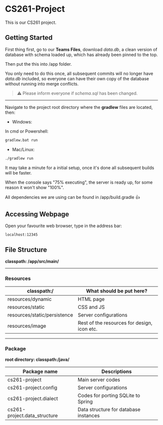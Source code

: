 # CS261-Project
This is our CS261 project.

## Getting Started

First thing first, go to our **Teams Files**, download *data.db*, a clean version of database with schema loaded up, which has already been pinned to the top. 

Then put the this into /app folder.

You only need to do this once, all subsequent commits will no longer have *data.db* included, so everyone can have their own copy of the database without running into merge conflicts.

> :warning: Please inform everyone if *schema.sql* has been changed.

---

Navigate to the project root directory where the **gradlew** files are located, then:

- Windows:

In cmd or Powershell:
```sh
gradlew.bat run
```

- Mac/Linux:

```sh
./gradlew run
```

It may take a minute for a initial setup, once it's done all subsequent builds will be faster.

When the console says "75% executing", the server is ready up, for some reason it won't show "100%".

All dependencies we are using can be found in /app/build.gradle :+1:

## Accessing Webpage
Open your favourite web browser, type in the address bar:
```url
localhost:12345
```

## File Structure

**classpath: /app/src/main/**

---
### Resources

| classpath:/ | What should be put here? |
| ----------- | ------------------------ |
| resources/dynamic | HTML page |
| resources/static | CSS and JS |
| resources/static/persistence | Server configurations |
| resources/image | Rest of the resources for design, icon etc. | 

---
### Package

**root directory: classpath:/java/**

| Package name | Descriptions |
| ------------ | ------------ |
| cs261-project | Main server codes |
| cs261-project.config | Server configurations |
| cs261-project.dialect | Codes for porting SQLite to Spring |
| cs261-project.data_structure | Data structure for database instances |